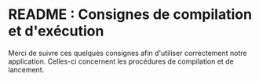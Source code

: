 # README : Consignes de compilation et d'exécution

Merci de suivre ces quelques consignes afin d'utiliser correctement notre application. Celles-ci concernent les
procédures de compilation et de lancement.